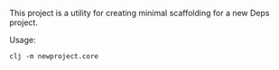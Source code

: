 This project is a utility for creating minimal scaffolding for a new Deps project.

Usage:

    clj -m newproject.core